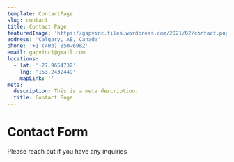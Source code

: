 ```yaml
---
template: ContactPage
slug: contact
title: Contact Page
featuredImage: 'https://gapvinc.files.wordpress.com/2021/02/contact.png?'
address: 'Calgary, AB, Canada'
phone: '+1 (403) 850-6982'
email: gapvinc1@gmail.com
locations:
  - lat: '-27.9654732'
    lng: '153.2432449'
    mapLink: ''
meta:
  description: This is a meta description.
  title: Contact Page
---
```


# Contact Form

Please reach out if you have any inquiries

